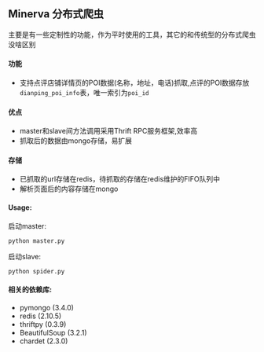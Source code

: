 ## Minerva 分布式爬虫

主要是有一些定制性的功能，作为平时使用的工具，其它的和传统型的分布式爬虫没啥区别

#### 功能
+ 支持点评店铺详情页的POI数据(名称，地址，电话)抓取,点评的POI数据存放`dianping_poi_info`表，唯一索引为`poi_id`

#### 优点
+ master和slave间方法调用采用Thrift RPC服务框架,效率高
+ 抓取后的数据由mongo存储，易扩展

#### 存储
+ 已抓取的url存储在redis，待抓取的存储在redis维护的FIFO队列中
+ 解析页面后的内容存储在mongo

#### Usage:
启动master: 

    python master.py

启动slave:

    python spider.py

#### 相关的依赖库:
+ pymongo (3.4.0)
+ redis (2.10.5)
+ thriftpy (0.3.9)
+ BeautifulSoup (3.2.1)
+ chardet (2.3.0)


